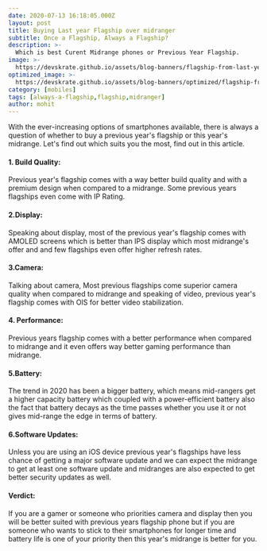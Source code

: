 ```yaml
---
date: 2020-07-13 16:18:05.000Z
layout: post
title: Buying Last year Flagship over midranger
subtitle: Once a Flagship, Always a Flagship?
description: >-
  Which is best Curent Midrange phones or Previous Year Flagship.
image: >-
  https://devskrate.github.io/assets/blog-banners/flagship-from-last-year.jpg
optimized_image: >-
  https://devskrate.github.io/assets/blog-banners/optimized/flagship-from-last-year.webp
category: [mobiles]
tags: [always-a-flagship,flagship,midranger]
author: mohit
---
```

With the ever-increasing options of smartphones available, there is always a question of whether to buy a previous year's flagship or this year's midrange. Let's find out which suits you the most, find out in this article.
#### 1. Build Quality:
Previous year's flagship comes with a way better build quality and with a premium design when compared to a midrange. Some previous years flagships even come with IP Rating.
#### 2.Display:
Speaking about display, most of the previous year's flagship comes with AMOLED screens which is better than IPS display which most midrange's offer and and few flagships even offer higher refresh rates.
#### 3.Camera:
Talking about camera, Most previous flagships come superior camera quality when compared to midrange and speaking of video, previous year's flagship comes with OIS for better video stabilization.
#### 4. Performance:
Previous years flagship comes with a better performance when compared to midrange and it even offers way better gaming performance than midrange.
#### 5.Battery:
The trend in 2020 has been a bigger battery, which means mid-rangers get a higher capacity battery which coupled with a power-efficient battery also the fact that battery decays as the time passes whether you use it or not gives mid-range the edge in terms of battery. 
#### 6.Software Updates:
Unless you are using an iOS device previous year's flagships have less chance of getting a major software update and we can expect the midrange to get at least one software update and midranges are also expected to get better security updates as well.
#### Verdict:
If you are a gamer or someone who priorities camera and display then you will be better suited with previous years flagship phone but if you are someone who wants to stick to their smartphones for longer time and battery life is one of your priority then this year's midrange is better for you.  
